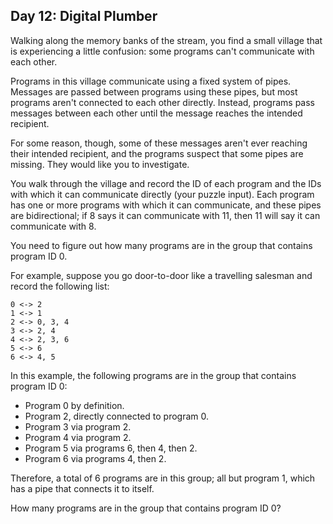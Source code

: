 ## Day 12: Digital Plumber ##

Walking along the memory banks of the stream, you find a small village that is experiencing a little 
confusion: some programs can't communicate with each other.

Programs in this village communicate using a fixed system of pipes. Messages are passed between 
programs using these pipes, but most programs aren't connected to each other directly. Instead, 
programs pass messages between each other until the message reaches the intended recipient.

For some reason, though, some of these messages aren't ever reaching their intended recipient, and 
the programs suspect that some pipes are missing. They would like you to investigate.

You walk through the village and record the ID of each program and the IDs with which it can 
communicate directly (your puzzle input). Each program has one or more programs with which it can 
communicate, and these pipes are bidirectional; if 8 says it can communicate with 11, then 11 will 
say it can communicate with 8.

You need to figure out how many programs are in the group that contains program ID 0.

For example, suppose you go door-to-door like a travelling salesman and record the following list:

```
0 <-> 2
1 <-> 1
2 <-> 0, 3, 4
3 <-> 2, 4
4 <-> 2, 3, 6
5 <-> 6
6 <-> 4, 5
```

In this example, the following programs are in the group that contains program ID 0:

* Program 0 by definition.
* Program 2, directly connected to program 0.
* Program 3 via program 2.
* Program 4 via program 2.
* Program 5 via programs 6, then 4, then 2.
* Program 6 via programs 4, then 2.

Therefore, a total of 6 programs are in this group; all but program 1, which has a pipe that 
connects it to itself.

How many programs are in the group that contains program ID 0?

